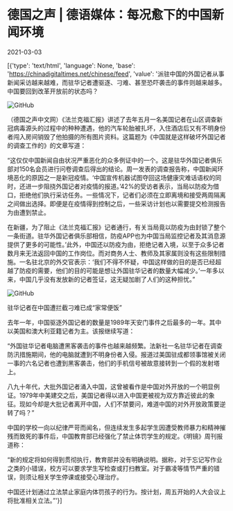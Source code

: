# 德国之声 | 德语媒体：每况愈下的中国新闻环境

2021-03-03

[{'type': 'text/html', 'language': None, 'base': 'https://chinadigitaltimes.net/chinese/feed', 'value': '派驻中国的外国记者从事新闻采访越来越难，而驻华记者遭驱逐、刁难、甚至恐吓袭击的事件则越来越多。中国要回到改革开放前的状态吗？

![GitHub](https://chinadigitaltimes.net/chinese/files/2021/03/post-663194-603f02631b6db.)

（德国之声中文网）《法兰克福汇报》讲述了去年五月一名美国记者在山区调查新冠病毒源头的过程中的种种遭遇，他的汽车轮胎被扎坏，入住酒店后又有不明身份者闯入房间销毁了他拍摄的所有图片资料。这篇题为《中国就是这样破坏外国记者的调查工作的》的文章写道：

“这仅仅中国新闻自由状况严重恶化的众多例证中的一个。这是驻华外国记者俱乐部对150名会员进行问卷调查后得出的结论。周一发表的调查报告称，中国新闻环境恶化的原因之一是新冠疫情。‘中国宣传机器试图夺回这场健康灾难话语权的同时，还进一步阻挠外国记者对疫情的报道。’42%的受访者表示，当局以防疫为借口，拒绝他们执行采访任务。一些情况下，记者们必须在立即离境和接受两周隔离之间做出选择。即便是在疫情得到控制之后，一些采访计划也以需要提交检测报告为由遭到禁止。

在新疆，为了阻止《法兰克福汇报》记者通行，有关当局竟以防疫为由封锁了整个一条街道。驻华外国记者俱乐部相信，防疫APP也为中国当局监控记者及其消息源提供了更多的可能性。’此外，中国还以防疫为由，拒绝记者入境，以至于众多记者数月来无法返回中国的工作岗位。而对商务人士、教师及其家属则没有这些限制措施。一名驻北京的外交官表示：‘我们不得不怀疑，中国这样做的目的是否已经超越了防疫的需要，他们的目的可能是想让外国驻华记者的数量大幅减少。’一年多以来，中国几乎没有发放新的记者签证，这无疑加剧了人们的这种担忧。”

![GitHub](https://chinadigitaltimes.net/chinese/files/2021/03/post-663194-603f0264b9374.)

驻华记者在中国遭拦截刁难已成“家常便饭”

去年一年，中国驱逐外国记者的数量是1989年天安门事件之后最多的一年。其中以美国和澳大利亚籍记者为主。该报继续写道：

“外国驻华记者电脑遭黑客袭击的事件也越来越频繁。法新社一名驻华记者在调查防汛措施期间，他的电脑就遭到不明身份者入侵。报道过美国驻成都领事馆被关闭一事的六名记者也遭到黑客袭击，他们的手机信号被故意接转到一个假的发射塔上。

八九十年代，大批外国记者涌入中国，这曾被看作是中国对外开放的一个明显例证。1979年中美建交之后，美国记者得以进入中国更被视为双方靠近彼此的象征。现如今却是大批记者离开中国，人们不禁要问，难道中国的对外开放政策要逆转了吗？”

中国的学校一向以纪律严苛而闻名，但连续发生多起学生因遭受教师暴力和精神摧残而致死的事件后，中国教育部已经强化了禁止体罚学生的规定。《明镜》周刊报道称：

“新的规定将如何得到贯彻执行，教育部并没有明确说明。据称，对于忘记写作业之类的小错误，校方可以要求学生写检查或打扫教室。对于霸凌等情节严重的错误，则须让相关学生停课或接受心理治疗。

中国还计划通过立法禁止家庭内体罚孩子的行为。按计划，周五开始的人大会议上将批准相关立法。”'}]